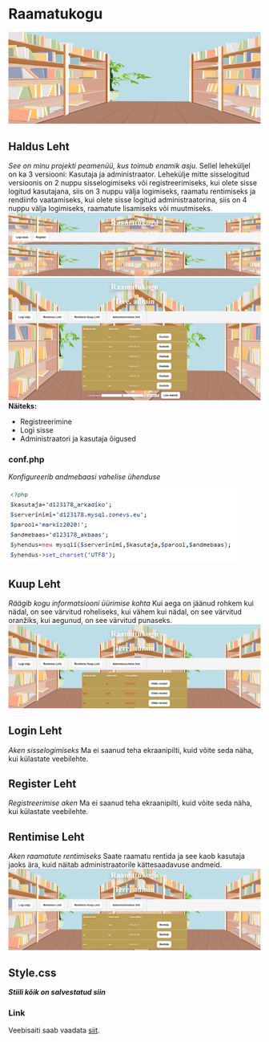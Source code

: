 
# Raamatukogu
![Background](background.jpg)
## Haldus Leht
*See on minu projekti peamenüü, kus toimub enamik asju.*
Sellel leheküljel on ka 3 versiooni: Kasutaja ja administraator. Lehekülje mitte sisselogitud versioonis on 2 nuppu sisselogimiseks või registreerimiseks, kui olete sisse logitud kasutajana, siis on 3 nuppu välja logimiseks, raamatu rentimiseks ja rendiinfo vaatamiseks, kui olete sisse logitud administraatorina, siis on 4 nuppu välja logimiseks, raamatute lisamiseks või muutmiseks.
![HaldusLeht.php](haldus.png)
![HaldusLeht.php](admin.png)
**Näiteks:**
- Registreerimine
- Logi sisse
- Administraatori ja kasutaja õigused
### conf.php
*Konfigureerib andmebaasi vahelise ühenduse*

![conf.php](conf.png)
## Kuup Leht
*Räägib kogu informatsiooni üürimise kohta*
Kui aega on jäänud rohkem kui nädal, on see värvitud roheliseks, kui vähem kui nädal, on see värvitud oranžiks, kui aegunud, on see värvitud punaseks.
![kuupLeht.php](kuup.png)
## Login Leht
*Aken sisselogimiseks*
Ma ei saanud teha ekraanipilti, kuid võite seda näha, kui külastate veebilehte.
## Register Leht
*Registreerimise aken*
Ma ei saanud teha ekraanipilti, kuid võite seda näha, kui külastate veebilehte.
## Rentimise Leht
*Aken raamatute rentimiseks*
Saate raamatu rentida ja see kaob kasutaja jaoks ära, kuid näitab administraatorile kättesaadavuse andmeid.
![rentimiseLeht.php](rentimise.png)
## Style.css
***Stiili kõik on salvestatud siin***
### Link
Veebisaiti saab vaadata [siit](https://arkadikorotots22.thkit.ee/jsleht/content/andmebaas/raamatukogu/haldusLeht.php).
